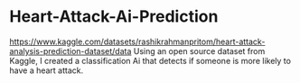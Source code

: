 # Heart-Attack-Ai-Prediction
https://www.kaggle.com/datasets/rashikrahmanpritom/heart-attack-analysis-prediction-dataset/data
Using an open source dataset from Kaggle, I created a classification Ai that detects if someone is more likely to have a heart attack.
